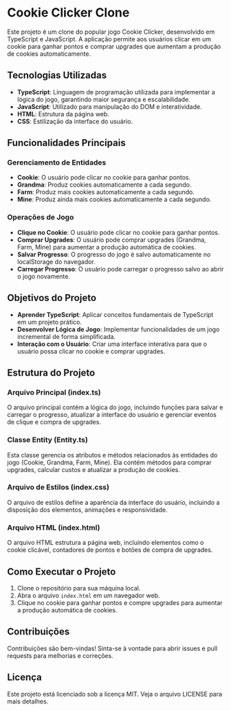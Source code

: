 # Cookie Clicker Clone

Este projeto é um clone do popular jogo Cookie Clicker, desenvolvido em TypeScript e JavaScript. A aplicação permite aos usuários clicar em um cookie para ganhar pontos e comprar upgrades que aumentam a produção de cookies automaticamente.

## Tecnologias Utilizadas
- **TypeScript**: Linguagem de programação utilizada para implementar a lógica do jogo, garantindo maior segurança e escalabilidade.
- **JavaScript**: Utilizado para manipulação do DOM e interatividade.
- **HTML**: Estrutura da página web.
- **CSS**: Estilização da interface do usuário.

## Funcionalidades Principais
### Gerenciamento de Entidades
- **Cookie**: O usuário pode clicar no cookie para ganhar pontos.
- **Grandma**: Produz cookies automaticamente a cada segundo.
- **Farm**: Produz mais cookies automaticamente a cada segundo.
- **Mine**: Produz ainda mais cookies automaticamente a cada segundo.

### Operações de Jogo
- **Clique no Cookie**: O usuário pode clicar no cookie para ganhar pontos.
- **Comprar Upgrades**: O usuário pode comprar upgrades (Grandma, Farm, Mine) para aumentar a produção automática de cookies.
- **Salvar Progresso**: O progresso do jogo é salvo automaticamente no localStorage do navegador.
- **Carregar Progresso**: O usuário pode carregar o progresso salvo ao abrir o jogo novamente.

## Objetivos do Projeto
- **Aprender TypeScript**: Aplicar conceitos fundamentais de TypeScript em um projeto prático.
- **Desenvolver Lógica de Jogo**: Implementar funcionalidades de um jogo incremental de forma simplificada.
- **Interação com o Usuário**: Criar uma interface interativa para que o usuário possa clicar no cookie e comprar upgrades.

## Estrutura do Projeto
### Arquivo Principal (index.ts)
O arquivo principal contém a lógica do jogo, incluindo funções para salvar e carregar o progresso, atualizar a interface do usuário e gerenciar eventos de clique e compra de upgrades.

### Classe Entity (Entity.ts)
Esta classe gerencia os atributos e métodos relacionados às entidades do jogo (Cookie, Grandma, Farm, Mine). Ela contém métodos para comprar upgrades, calcular custos e atualizar a produção de cookies.

### Arquivo de Estilos (index.css)
O arquivo de estilos define a aparência da interface do usuário, incluindo a disposição dos elementos, animações e responsividade.

### Arquivo HTML (index.html)
O arquivo HTML estrutura a página web, incluindo elementos como o cookie clicável, contadores de pontos e botões de compra de upgrades.

## Como Executar o Projeto
1. Clone o repositório para sua máquina local.
2. Abra o arquivo `index.html` em um navegador web.
3. Clique no cookie para ganhar pontos e compre upgrades para aumentar a produção automática de cookies.

## Contribuições
Contribuições são bem-vindas! Sinta-se à vontade para abrir issues e pull requests para melhorias e correções.

## Licença
Este projeto está licenciado sob a licença MIT. Veja o arquivo LICENSE para mais detalhes.